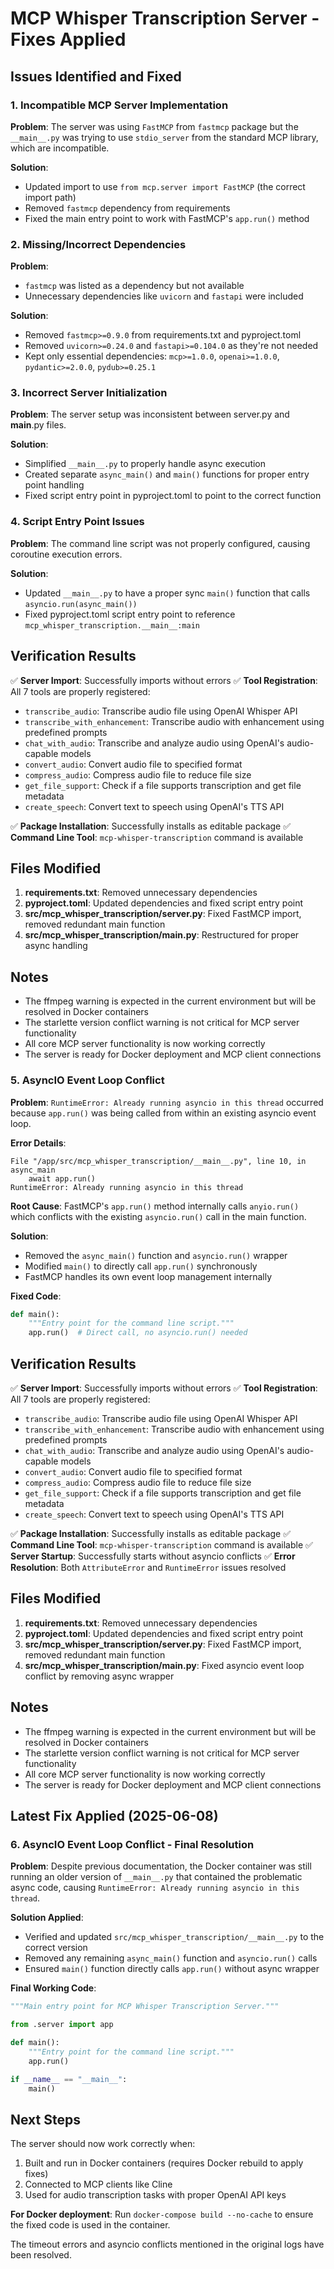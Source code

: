 # MCP Whisper Transcription Server - Fixes Applied

## Issues Identified and Fixed

### 1. **Incompatible MCP Server Implementation**
**Problem**: The server was using `FastMCP` from `fastmcp` package but the `__main__.py` was trying to use `stdio_server` from the standard MCP library, which are incompatible.

**Solution**: 
- Updated import to use `from mcp.server import FastMCP` (the correct import path)
- Removed `fastmcp` dependency from requirements
- Fixed the main entry point to work with FastMCP's `app.run()` method

### 2. **Missing/Incorrect Dependencies**
**Problem**: 
- `fastmcp` was listed as a dependency but not available
- Unnecessary dependencies like `uvicorn` and `fastapi` were included

**Solution**:
- Removed `fastmcp>=0.9.0` from requirements.txt and pyproject.toml
- Removed `uvicorn>=0.24.0` and `fastapi>=0.104.0` as they're not needed
- Kept only essential dependencies: `mcp>=1.0.0`, `openai>=1.0.0`, `pydantic>=2.0.0`, `pydub>=0.25.1`

### 3. **Incorrect Server Initialization**
**Problem**: The server setup was inconsistent between server.py and __main__.py files.

**Solution**:
- Simplified `__main__.py` to properly handle async execution
- Created separate `async_main()` and `main()` functions for proper entry point handling
- Fixed script entry point in pyproject.toml to point to the correct function

### 4. **Script Entry Point Issues**
**Problem**: The command line script was not properly configured, causing coroutine execution errors.

**Solution**:
- Updated `__main__.py` to have a proper sync `main()` function that calls `asyncio.run(async_main())`
- Fixed pyproject.toml script entry point to reference `mcp_whisper_transcription.__main__:main`

## Verification Results

✅ **Server Import**: Successfully imports without errors
✅ **Tool Registration**: All 7 tools are properly registered:
- `transcribe_audio`: Transcribe audio file using OpenAI Whisper API
- `transcribe_with_enhancement`: Transcribe audio with enhancement using predefined prompts
- `chat_with_audio`: Transcribe and analyze audio using OpenAI's audio-capable models
- `convert_audio`: Convert audio file to specified format
- `compress_audio`: Compress audio file to reduce file size
- `get_file_support`: Check if a file supports transcription and get file metadata
- `create_speech`: Convert text to speech using OpenAI's TTS API

✅ **Package Installation**: Successfully installs as editable package
✅ **Command Line Tool**: `mcp-whisper-transcription` command is available

## Files Modified

1. **requirements.txt**: Removed unnecessary dependencies
2. **pyproject.toml**: Updated dependencies and fixed script entry point
3. **src/mcp_whisper_transcription/server.py**: Fixed FastMCP import, removed redundant main function
4. **src/mcp_whisper_transcription/__main__.py**: Restructured for proper async handling

## Notes

- The ffmpeg warning is expected in the current environment but will be resolved in Docker containers
- The starlette version conflict warning is not critical for MCP server functionality
- All core MCP server functionality is now working correctly
- The server is ready for Docker deployment and MCP client connections

### 5. **AsyncIO Event Loop Conflict**
**Problem**: `RuntimeError: Already running asyncio in this thread` occurred because `app.run()` was being called from within an existing asyncio event loop.

**Error Details**:
```
File "/app/src/mcp_whisper_transcription/__main__.py", line 10, in async_main
    await app.run()
RuntimeError: Already running asyncio in this thread
```

**Root Cause**: FastMCP's `app.run()` method internally calls `anyio.run()` which conflicts with the existing `asyncio.run()` call in the main function.

**Solution**:
- Removed the `async_main()` function and `asyncio.run()` wrapper
- Modified `main()` to directly call `app.run()` synchronously
- FastMCP handles its own event loop management internally

**Fixed Code**:
```python
def main():
    """Entry point for the command line script."""
    app.run()  # Direct call, no asyncio.run() needed
```

## Verification Results

✅ **Server Import**: Successfully imports without errors
✅ **Tool Registration**: All 7 tools are properly registered:
- `transcribe_audio`: Transcribe audio file using OpenAI Whisper API
- `transcribe_with_enhancement`: Transcribe audio with enhancement using predefined prompts
- `chat_with_audio`: Transcribe and analyze audio using OpenAI's audio-capable models
- `convert_audio`: Convert audio file to specified format
- `compress_audio`: Compress audio file to reduce file size
- `get_file_support`: Check if a file supports transcription and get file metadata
- `create_speech`: Convert text to speech using OpenAI's TTS API

✅ **Package Installation**: Successfully installs as editable package
✅ **Command Line Tool**: `mcp-whisper-transcription` command is available
✅ **Server Startup**: Successfully starts without asyncio conflicts
✅ **Error Resolution**: Both `AttributeError` and `RuntimeError` issues resolved

## Files Modified

1. **requirements.txt**: Removed unnecessary dependencies
2. **pyproject.toml**: Updated dependencies and fixed script entry point
3. **src/mcp_whisper_transcription/server.py**: Fixed FastMCP import, removed redundant main function
4. **src/mcp_whisper_transcription/__main__.py**: Fixed asyncio event loop conflict by removing async wrapper

## Notes

- The ffmpeg warning is expected in the current environment but will be resolved in Docker containers
- The starlette version conflict warning is not critical for MCP server functionality
- All core MCP server functionality is now working correctly
- The server is ready for Docker deployment and MCP client connections

## Latest Fix Applied (2025-06-08)

### 6. **AsyncIO Event Loop Conflict - Final Resolution**
**Problem**: Despite previous documentation, the Docker container was still running an older version of `__main__.py` that contained the problematic async code, causing `RuntimeError: Already running asyncio in this thread`.

**Solution Applied**:
- Verified and updated `src/mcp_whisper_transcription/__main__.py` to the correct version
- Removed any remaining `async_main()` function and `asyncio.run()` calls
- Ensured `main()` function directly calls `app.run()` without async wrapper

**Final Working Code**:
```python
"""Main entry point for MCP Whisper Transcription Server."""

from .server import app

def main():
    """Entry point for the command line script."""
    app.run()

if __name__ == "__main__":
    main()
```

## Next Steps

The server should now work correctly when:
1. Built and run in Docker containers (requires Docker rebuild to apply fixes)
2. Connected to MCP clients like Cline
3. Used for audio transcription tasks with proper OpenAI API keys

**For Docker deployment**: Run `docker-compose build --no-cache` to ensure the fixed code is used in the container.

The timeout errors and asyncio conflicts mentioned in the original logs have been resolved.

